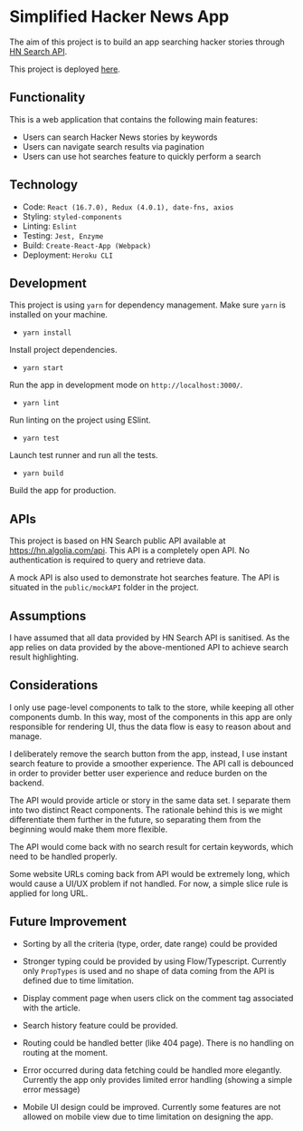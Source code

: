 # Simplified Hacker News App

The aim of this project is to build an app searching hacker stories through [HN Search API](https://hn.algolia.com/api).

This project is deployed [here](https://hacker-news-xtdopepswa.now.sh).

## Functionality
This is a web application that contains the following main features:
- Users can search Hacker News stories by keywords
- Users can navigate search results via pagination
- Users can use hot searches feature to quickly perform a search

## Technology
- Code: `React (16.7.0), Redux (4.0.1), date-fns, axios`
- Styling: `styled-components`
- Linting: `Eslint`
- Testing: `Jest, Enzyme`
- Build: `Create-React-App (Webpack)`
- Deployment: `Heroku CLI`

## Development
This project is using `yarn` for dependency management.  Make sure `yarn` is installed on your machine.

- `yarn install` 

Install project dependencies.

- `yarn start`

Run the app in development mode on `http://localhost:3000/`.

- `yarn lint`

Run linting on the project using ESlint.

- `yarn test`

Launch test runner and run all the tests.

- `yarn build`

Build the app for production.

## APIs
This project is based on HN Search public API available at https://hn.algolia.com/api. This API is a completely open API. No authentication is required to query and retrieve data.

A mock API is also used to demonstrate hot searches feature. The API is situated in the `public/mockAPI` folder in the project.

## Assumptions
I have assumed that all data provided by HN Search API is sanitised. As the app relies on data provided by the above-mentioned API to achieve search result highlighting.

## Considerations
I only use page-level components to talk to the store, while keeping all other components dumb. In this way, most of the components in this app are only responsible for rendering UI, thus the data flow is easy to reason about and manage. 

I deliberately remove the search button from the app, instead, I use instant search feature to provide a smoother experience. The API call is debounced in order to provider better user experience and reduce burden on the backend.

The API would provide article or story in the same data set. I separate them into two distinct React components. The rationale behind this is we might differentiate them further in the future, so separating them from the beginning would make them more flexible.

The API would come back with no search result for certain keywords, which need to be handled properly. 

Some website URLs coming back from API would be extremely long, which would cause a UI/UX problem if not handled. For now, a simple slice rule is applied for long URL.

## Future Improvement
- Sorting by all the criteria (type, order, date range) could be provided

- Stronger typing could be provided by using Flow/Typescript. Currently only `PropTypes` is used and no shape of data coming from the API is defined due to time limitation. 

- Display comment page when users click on the comment tag associated with the article.

- Search history feature could be provided.

- Routing could be handled better (like 404 page). There is no handling on routing at the moment.

- Error occurred during data fetching could be handled more elegantly. Currently the app only provides limited error handling (showing a simple error message)

- Mobile UI design could be improved. Currently some features are not allowed on mobile view due to time limitation on designing the app.
